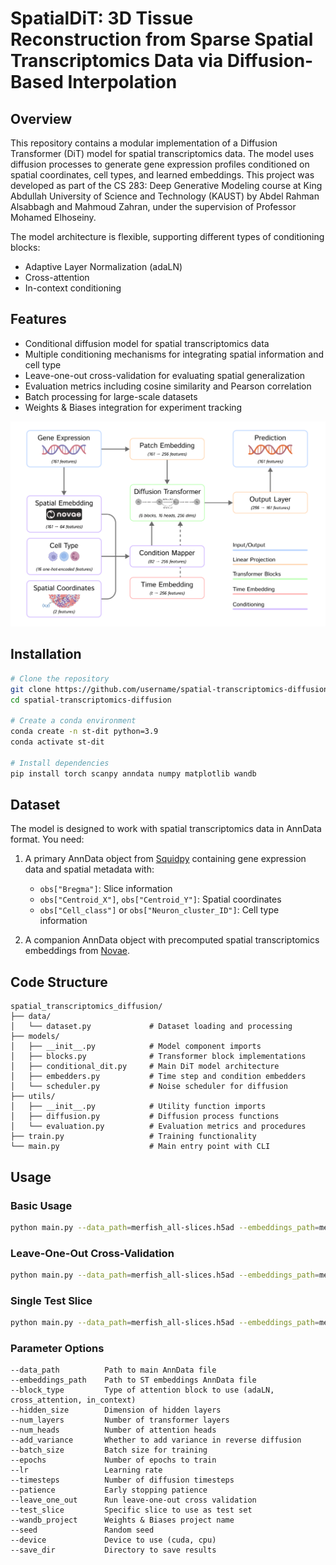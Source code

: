 # SpatialDiT: 3D Tissue Reconstruction from Sparse Spatial Transcriptomics Data via Diffusion-Based Interpolation

## Overview

This repository contains a modular implementation of a Diffusion Transformer (DiT) model for spatial transcriptomics data. The model uses diffusion processes to generate gene expression profiles conditioned on spatial coordinates, cell types, and learned embeddings. This project was developed as part of the CS 283: Deep Generative Modeling course at King Abdullah University of Science and Technology (KAUST) by Abdel Rahman Alsabbagh and Mahmoud Zahran, under the supervision of Professor Mohamed Elhoseiny.

The model architecture is flexible, supporting different types of conditioning blocks:
- Adaptive Layer Normalization (adaLN)
- Cross-attention
- In-context conditioning

## Features

- Conditional diffusion model for spatial transcriptomics data
- Multiple conditioning mechanisms for integrating spatial information and cell type
- Leave-one-out cross-validation for evaluating spatial generalization
- Evaluation metrics including cosine similarity and Pearson correlation
- Batch processing for large-scale datasets
- Weights & Biases integration for experiment tracking

![](framework.png)


## Installation

```bash
# Clone the repository
git clone https://github.com/username/spatial-transcriptomics-diffusion.git
cd spatial-transcriptomics-diffusion

# Create a conda environment
conda create -n st-dit python=3.9
conda activate st-dit

# Install dependencies
pip install torch scanpy anndata numpy matplotlib wandb
```

## Dataset

The model is designed to work with spatial transcriptomics data in AnnData format. You need:

1. A primary AnnData object from [Squidpy](https://squidpy.readthedocs.io/en/stable/) containing gene expression data and spatial metadata with:
   - `obs["Bregma"]`: Slice information
   - `obs["Centroid_X"]`, `obs["Centroid_Y"]`: Spatial coordinates
   - `obs["Cell_class"]` or `obs["Neuron_cluster_ID"]`: Cell type information

2. A companion AnnData object with precomputed spatial transcriptomics embeddings from [Novae](https://mics-lab.github.io/novae/).

## Code Structure

```
spatial_transcriptomics_diffusion/
├── data/
│   └── dataset.py             # Dataset loading and processing
├── models/
│   ├── __init__.py            # Model component imports
│   ├── blocks.py              # Transformer block implementations
│   ├── conditional_dit.py     # Main DiT model architecture
│   ├── embedders.py           # Time step and condition embedders
│   └── scheduler.py           # Noise scheduler for diffusion
├── utils/
│   ├── __init__.py            # Utility function imports
│   ├── diffusion.py           # Diffusion process functions
│   └── evaluation.py          # Evaluation metrics and procedures
├── train.py                   # Training functionality
└── main.py                    # Main entry point with CLI
```

## Usage

### Basic Usage

```bash
python main.py --data_path=merfish_all-slices.h5ad --embeddings_path=merfish_novae_embeding.h5ad --block_type=adaLN --hidden_size=256 --num_layers=6 --num_heads=16
```

### Leave-One-Out Cross-Validation

```bash
python main.py --data_path=merfish_all-slices.h5ad --embeddings_path=merfish_novae_embeding.h5ad --block_type=adaLN --hidden_size=256 --num_layers=6 --num_heads=16 --leave_one_out --wandb_project=ST-DiT-Experiment
```

### Single Test Slice

```bash
python main.py --data_path=merfish_all-slices.h5ad --embeddings_path=merfish_novae_embeding.h5ad --block_type=adaLN --test_slice=-29
```

### Parameter Options

```
--data_path          Path to main AnnData file
--embeddings_path    Path to ST embeddings AnnData file
--block_type         Type of attention block to use (adaLN, cross_attention, in_context)
--hidden_size        Dimension of hidden layers
--num_layers         Number of transformer layers
--num_heads          Number of attention heads
--add_variance       Whether to add variance in reverse diffusion
--batch_size         Batch size for training
--epochs             Number of epochs to train
--lr                 Learning rate
--timesteps          Number of diffusion timesteps
--patience           Early stopping patience
--leave_one_out      Run leave-one-out cross validation
--test_slice         Specific slice to use as test set
--wandb_project      Weights & Biases project name
--seed               Random seed
--device             Device to use (cuda, cpu)
--save_dir           Directory to save results
```



